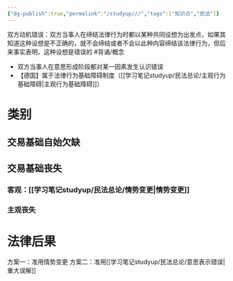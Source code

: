 ```yaml
---
{"dg-publish":true,"permalink":"/studyup///","tags":["知识点","民法"]}
---
```


双方动机错误：双方当事人在缔结法律行为时都以某种共同设想为出发点，如果其知道这种设想是不正确的，就不会缔结或者不会以此种内容缔结该法律行为，但后来事实表明，这种设想是错误的 #背诵/概念 
- 双方当事人在意思形成阶段都对某一因素发生认识错误
- 【德国】属于法律行为基础障碍制度（[[学习笔记studyup/民法总论/主观行为基础障碍\|主观行为基础障碍]]）
# 类别
## 交易基础自始欠缺
## 交易基础丧失
### 客观：[[学习笔记studyup/民法总论/情势变更\|情势变更]]
### 主观丧失
# 法律后果
方案一：准用情势变更
方案二：准用[[学习笔记studyup/民法总论/意思表示错误\|重大误解]]
